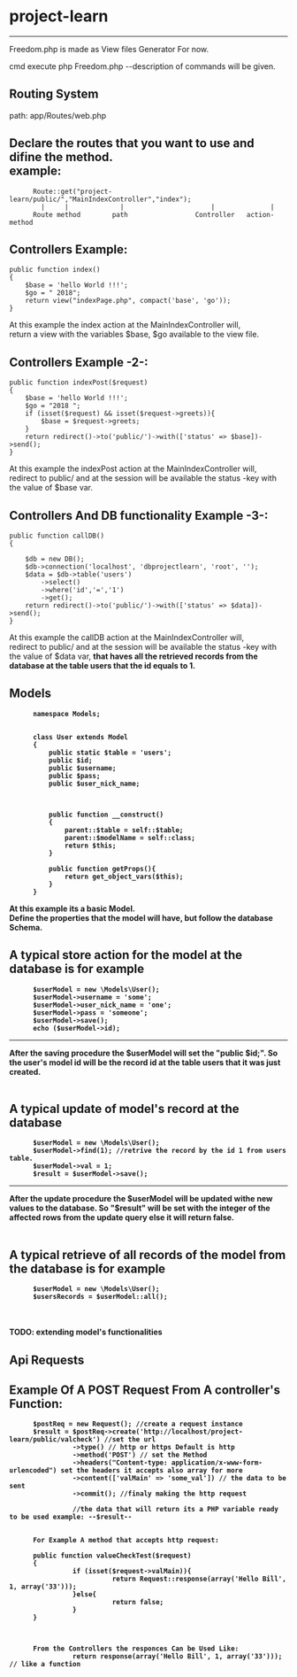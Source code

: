 # project-learn


-----------------------------------------------------------------------
Freedom.php is made as View files Generator For now.

cmd execute php Freedom.php --description of commands will be given.

Routing System
------------------------------------------------------------------------
path: app/Routes/web.php

Declare the routes that you want to use and difine the method. <br>
example: 
---------------------------------------------------------------------------
          Route::get("project-learn/public/","MainIndexController","index");
            |     |             |                      |              | 
          Route method        path                 Controller   action-method

Controllers Example:
---------------------
    public function index()
    {
        $base = 'hello World !!!';
        $go = " 2018";
        return view("indexPage.php", compact('base', 'go'));
    }

At this example the index action at the MainIndexController will, <br>
return a view with the variables $base, $go available to the view file.

Controllers Example -2-:
-------------------------
    public function indexPost($request)
    {
        $base = 'hello World !!!';
        $go = "2018 ";
        if (isset($request) && isset($request->greets)){
            $base = $request->greets;
        }
        return redirect()->to('public/')->with(['status' => $base])->send();
    }
    
At this example the indexPost action at the MainIndexController will, <br>
redirect to public/ and at the session will be available the status -key with the value of $base var.   


Controllers And DB functionality Example -3-:
---------------------------
    public function callDB()
    {

        $db = new DB();
        $db->connection('localhost', 'dbprojectlearn', 'root', '');
        $data = $db->table('users')
            ->select()
            ->where('id','=','1')
            ->get();
        return redirect()->to('public/')->with(['status' => $data])->send();
    }

At this example the callDB action at the MainIndexController will, <br>
redirect to public/ and at the session will be available the status -key with the value of $data var, <b>
that haves all the retrieved records from the database at the table users that the id equals to 1.


 Models
---------
          namespace Models;


          class User extends Model
          {
              public static $table = 'users';
              public $id;
              public $username;
              public $pass;
              public $user_nick_name;



              public function __construct()
              {
                  parent::$table = self::$table;
                  parent::$modelName = self::class;
                  return $this;
              }

              public function getProps(){
                  return get_object_vars($this);
              }
          }
 At this example its a basic Model. <br>
 Define the properties that the model will have, but follow the database Schema. <b>
          
 A typical store action for the model at the database is for example <br>
------------------------------------------------------------------------------------
          $userModel = new \Models\User();
          $userModel->username = 'some';
          $userModel->user_nick_name = 'one';
          $userModel->pass = 'someone';
          $userModel->save();
          echo ($userModel->id);
         
---------------------------------------------------------------------------------------
After the saving procedure the $userModel will set the "public $id;".
So the user's model id will be the record id at the table users that it was just created. 
<br>
<br>       

A typical update of model's record at the database
---------------------------------------------------------------------------------------
          $userModel = new \Models\User();
          $userModel->find(1); //retrive the record by the id 1 from users table.
          $userModel->val = 1;
          $result = $userModel->save();
---------------------------------------------------------------------------------------

After the update procedure the $userModel will be updated withe new values to the database.
So "$result" will be set with the integer of the affected rows from the update query else it will return false.
<br>
<br> 
          
          
 A typical retrieve of all records of the model from the database is for example <br>
------------------------------------------------------------------------------------
          $userModel = new \Models\User();
          $usersRecords = $userModel::all();

<br>
<br>
 TODO: extending model's functionalities
 
 
 
  Api Requests
 --------------
 Example Of A POST Request From A controller's Function:
----------------------------------------------------------
          $postReq = new Request(); //create a request instance
          $result = $postReq->create('http://localhost/project-learn/public/valcheck') //set the url
                    ->type() // http or https Default is http
                    ->method('POST') // set the Method
                    ->headers("Content-type: application/x-www-form-urlencoded") set the headers it accepts also array for more
                    ->content(['valMain' => 'some_val']) // the data to be sent
                    ->commit(); //finaly making the http request
                    
                    //the data that will return its a PHP variable ready to be used example: --$result--
                    
                    
          For Example A method that accepts http request:
          
          public function valueCheckTest($request)
          {
                    if (isset($request->valMain)){
                              return Request::response(array('Hello Bill', 1, array('33')));
                    }else{
                              return false;
                    }
          }
          
          
          
          From the Controllers the responces Can be Used Like:
                    return response(array('Hello Bill', 1, array('33'))); // like a function
                  

